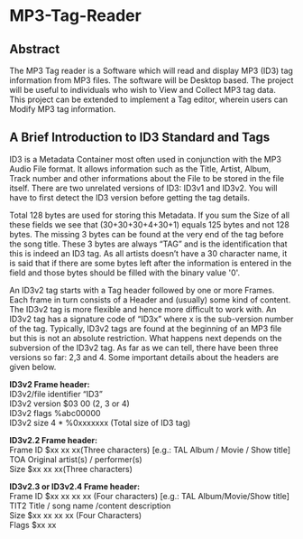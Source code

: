 # MP3-Tag-Reader

## Abstract
The MP3 Tag reader is a Software which will read and display MP3 (ID3) tag information from MP3 files. The software will be Desktop based. The project will be useful to individuals who wish to View and Collect MP3 tag data. This project can be extended to implement a Tag editor, wherein users can Modify MP3 tag information.

## A Brief Introduction to ID3 Standard and Tags
ID3 is a Metadata Container most often used in conjunction with the MP3 Audio File format. It allows information such as the Title, Artist, Album, Track number and other informations about the File to be stored in the file itself. There are two unrelated versions of ID3: ID3v1 and ID3v2. You will have to first detect the ID3 version before getting the tag details.

Total 128 bytes are used for storing this Metadata. If you sum the Size of all these fields we see that (30+30+30+4+30+1) equals 125 bytes and not 128 bytes. The missing 3 bytes can be found at the very end of the tag before the song title. These 3 bytes are always “TAG” and is the identification that this is indeed an ID3 tag. As all artists doesn’t have a 30 character name, it is said that if there are some bytes left after the information is entered in the field and those bytes should be filled with the binary value '0'.

An ID3v2 tag starts with a Tag header followed by one or more Frames. Each frame in turn consists of a Header and (usually) some kind of content. The ID3v2 tag is more flexible and hence more difficult to work with. An ID3v2 tag has a signature code of “ID3x” where x is the sub-version number of the tag. Typically, ID3v2 tags are found at the beginning of an MP3 file but this is not an absolute restriction. What happens next depends on the subversion of the ID3v2 tag. As far as we can tell, there have been three versions so far: 2,3 and 4. Some important details about the headers are given below.

**ID3v2 Frame header:**<br>
ID3v2/file identifier “ID3”<br>
ID3v2 version $03 00 (2, 3 or 4)<br> 
ID3v2 flags %abc00000<br>
ID3v2 size 4 * %0xxxxxxx (Total size of ID3 tag)<br>

**ID3v2.2 Frame header:**<br>
Frame ID $xx xx xx(Three characters) [e.g.: TAL Album / Movie / Show title]<br>
TOA Original artist(s) / performer(s)<br>
Size $xx xx xx(Three characters)<br>

**ID3v2.3 or ID3v2.4 Frame header:**<br>
Frame ID $xx xx xx xx (Four characters) [e.g.: TAL Album/Movie/Show title]<br>
TIT2 Title / song name /content description<br>
Size $xx xx xx xx (Four Characters)<br>
Flags $xx xx<br>
